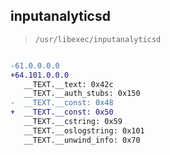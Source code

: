 ## inputanalyticsd

> `/usr/libexec/inputanalyticsd`

```diff

-61.0.0.0.0
+64.101.0.0.0
   __TEXT.__text: 0x42c
   __TEXT.__auth_stubs: 0x150
-  __TEXT.__const: 0x48
+  __TEXT.__const: 0x50
   __TEXT.__cstring: 0x59
   __TEXT.__oslogstring: 0x101
   __TEXT.__unwind_info: 0x70

```
